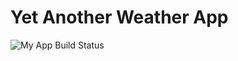 # Yet Another Weather App

![My App Build Status](https://github.com/e0941870/yet_another_weather_map/actions/workflows/main.yml/badge.svg)
